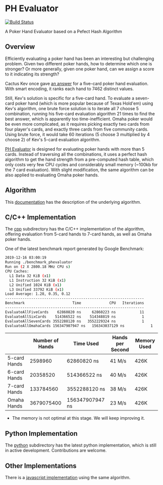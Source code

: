 # PH Evaluator

[![Build Status](https://travis-ci.org/HenryRLee/PokerHandEvaluator.svg?branch=master)](https://travis-ci.org/HenryRLee/PokerHandEvaluator)

A Poker Hand Evaluator based on a Pefect Hash Algorithm

## Overview

Efficiently evaluating a poker hand has been an interesting but challenging
problem. Given two different poker hands, how to determine which one is
stronger? Or more generally, given one poker hand, can we assign a score to
it indicating its strength?

Cactus Kev once gave [an answer](http://suffe.cool/poker/evaluator.html) for
a five-card poker hand evaluation. With smart encoding, it ranks each hand
to 7462 distinct values.

Still, Kev's solution is specific for a five-card hand. To evaluate a
seven-card poker hand (which is more popular because of Texas Hold'em) using
Kev's algorithm, one brute force solution is to iterate all 7 choose 5
combination, running his five-card evaluation algorithm 21 times to find the
best answer, which is apparently too time-inefficient. Omaha poker would be
even more complicated, as it requires picking exactly two cards from four
player's cards, and exactly three cards from five community cards. Using
brute force, it would take 60 iterations (5 choose 3 multiplied by 4 choose 2)
of Kev's 5-card evaluation algorithm.

[PH Evaluator](https://github.com/HenryRLee/PokerHandEvaluator) is designed
for evaluating poker hands with more than 5 cards. Instead of traversing all
the combinations, it uses a perfect hash algorithm to get the hand strength
from a pre-computed hash table, which only costs very few CPU cycles and
considerably small memory (~100kb for the 7 card evaluation). With slight
modification, the same algorithm can be also applied to evaluating Omaha
poker hands.

## Algorithm

This [documentation](Documentation/Algorithm.md) has the description of the
underlying algorithm.

## C/C++ Implementation

The [cpp](cpp) subdirectory has the C/C++ implementation of the algorithm,
offering evaluation from 5-card hands to 7-card hands, as well as Omaha
poker hands.

One of the latest benchmark report generated by Google Benchmark:

```bash
2019-12-16 03:00:19
Running ./benchmark_phevaluator
Run on (2 X 2800.18 MHz CPU s)
CPU Caches:
  L1 Data 32 KiB (x1)
  L1 Instruction 32 KiB (x1)
  L2 Unified 1024 KiB (x1)
  L3 Unified 33792 KiB (x1)
Load Average: 1.28, 0.35, 0.12
----------------------------------------------------------------
Benchmark                      Time             CPU   Iterations
----------------------------------------------------------------
EvaluateAllFiveCards    62860820 ns     62860223 ns           11
EvaluateAllSixCards    514366522 ns    514348819 ns            1
EvaluateAllSevenCards 3552288120 ns   3552229324 ns            1
EvaluateAllOmahaCards 156347907947 ns   156343037129 ns            1
```

|   | Number of Hands | Time Used | Hands per Second | Memory Used |
|---|---|---|---|---|
| 5-card Hands | 2598960 | 62860820 ns | 41 M/s | 426K |
| 6-card Hands | 20358520 | 514366522 ns | 40 M/s | 426K |
| 7-card Hands | 133784560 | 3552288120 ns | 38 M/s | 426K |
| Omaha Hands | 3679075400 | 156347907947 ns | 23 M/s | 426K |

* The memory is not optimal at this stage. We will keep improving it.

## Python Implementation

The [python](python) subdirectory has the latest python implementation, which is
still in active development. Contributions are welcome.

## Other Implementations

There is a [javascript implementation](https://github.com/thlorenz/phe) using
the same algorithm.

